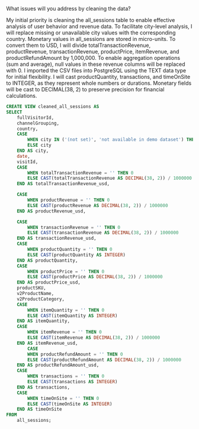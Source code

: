 What issues will you address by cleaning the data?


My initial priority is cleaning the all_sessions table to enable effective analysis of user behavior and revenue data. To facilitate city-level analysis, I will replace missing or unavailable city values with the corresponding country. Monetary values in all_sessions are stored in micro-units. To convert them to USD, I will divide totalTransactionRevenue, productRevenue, transactionRevenue, productPrice, itemRevenue, and productRefundAmount by 1,000,000. To enable aggregation operations (sum and average), null values in these revenue columns will be replaced with 0. I imported the CSV files into PostgreSQL using the TEXT data type for initial flexibility. I will cast productQuantity, transactions, and timeOnSite to INTEGER, as they represent whole numbers or durations. Monetary fields will be cast to DECIMAL(38, 2) to preserve precision for financial calculations.

```SQL
CREATE VIEW cleaned_all_sessions AS
SELECT
    fullVisitorId,
	channelGrouping,
    country,
    CASE
        WHEN city IN ('(not set)', 'not available in demo dataset') THEN country
        ELSE city
    END AS city,
    date,
    visitId,
    CASE
        WHEN totalTransactionRevenue = '' THEN 0
        ELSE CAST(totalTransactionRevenue AS DECIMAL(38, 2)) / 1000000
    END AS totalTransactionRevenue_usd,

    CASE
        WHEN productRevenue = '' THEN 0
        ELSE CAST(productRevenue AS DECIMAL(38, 2)) / 1000000
    END AS productRevenue_usd,

    CASE
        WHEN transactionRevenue = '' THEN 0
        ELSE CAST(transactionRevenue AS DECIMAL(38, 2)) / 1000000
    END AS transactionRevenue_usd,
    CASE
        WHEN productQuantity = '' THEN 0
        ELSE CAST(productQuantity AS INTEGER)
    END AS productQuantity,
    CASE
        WHEN productPrice = '' THEN 0
        ELSE CAST(productPrice AS DECIMAL(38, 2)) / 1000000  
    END AS productPrice_usd,
    productSKU,
    v2ProductName,
    v2ProductCategory,
    CASE
        WHEN itemQuantity = '' THEN 0
        ELSE CAST(itemQuantity AS INTEGER)
    END AS itemQuantity,
    CASE
        WHEN itemRevenue = '' THEN 0
        ELSE CAST(itemRevenue AS DECIMAL(38, 2)) / 1000000
    END AS itemRevenue_usd,
        CASE
        WHEN productRefundAmount = '' THEN 0
        ELSE CAST(productRefundAmount AS DECIMAL(38, 2)) / 1000000
    END AS productRefundAmount_usd,
    CASE
        WHEN transactions = '' THEN 0
        ELSE CAST(transactions AS INTEGER)
    END AS transactions,
    CASE
        WHEN timeOnSite = '' THEN 0
        ELSE CAST(timeOnSite AS INTEGER)
    END AS timeOnSite
FROM
    all_sessions;
```
